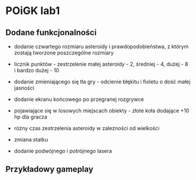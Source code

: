 # POiGK lab1
## Dodane funkcjonalności
* dodanie czwartego rozmiaru asteroidy i prawdopodobieństwa, z którym zostają tworzone poszczególne rozmiary
* licznik punktów - zestrzelenie małej asteroidy - 2, średniej - 4, dużej - 8 i bardzo dużej - 10
* dodanie zmieniającego się tła gry - odcienie błękitu i fioletu o dość małej jasności
* dodanie ekranu końcowego po przegranej rozgrywce
* pojawiające się w losowych miejscach obiekty - złote koła dodające +10 hp dla gracza
* różny czas zestrzelenia asteroidy w zależności od wielkości
* zmiana statku

* dodanie podwójnego i potrójnego lasera
## Przykładowy gameplay

